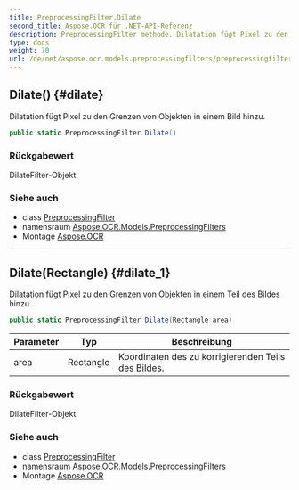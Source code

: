 ```yaml
---
title: PreprocessingFilter.Dilate
second_title: Aspose.OCR für .NET-API-Referenz
description: PreprocessingFilter methode. Dilatation fügt Pixel zu den Grenzen von Objekten in einem Bild hinzu.
type: docs
weight: 70
url: /de/net/aspose.ocr.models.preprocessingfilters/preprocessingfilter/dilate/
---
```

## Dilate() {#dilate}

Dilatation fügt Pixel zu den Grenzen von Objekten in einem Bild hinzu.

```csharp
public static PreprocessingFilter Dilate()
```

### Rückgabewert

DilateFilter-Objekt.

### Siehe auch

* class [PreprocessingFilter](../)
* namensraum [Aspose.OCR.Models.PreprocessingFilters](../../preprocessingfilter/)
* Montage [Aspose.OCR](../../../)

---

## Dilate(Rectangle) {#dilate_1}

Dilatation fügt Pixel zu den Grenzen von Objekten in einem Teil des Bildes hinzu.

```csharp
public static PreprocessingFilter Dilate(Rectangle area)
```

| Parameter | Typ | Beschreibung |
| --- | --- | --- |
| area | Rectangle | Koordinaten des zu korrigierenden Teils des Bildes. |

### Rückgabewert

DilateFilter-Objekt.

### Siehe auch

* class [PreprocessingFilter](../)
* namensraum [Aspose.OCR.Models.PreprocessingFilters](../../preprocessingfilter/)
* Montage [Aspose.OCR](../../../)


